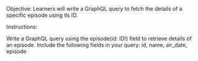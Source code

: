 Objective: Learners will write a GraphQL query to fetch the details of a specific episode using its ID.

Instructions:

Write a GraphQL query using the episode(id: ID!) field to retrieve details of an episode.
Include the following fields in your query: id, name, air_date, episode
